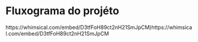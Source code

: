 
<h1>Fluxograma do projéto</h1>
https://whimsical.com/embed/D3tfFoH89ct2nH21SmJpCM)https://whimsical.com/embed/D3tfFoH89ct2nH21SmJpCM
